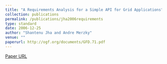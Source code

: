 ```yaml
---
title: "A Requirements Analysis for a Simple API for Grid Applications"
collection: publications
permalink: /publications/jha2006requirements
type: standard
date: 2006-12-25
author: "Shantenu Jha and Andre Merzky"
venue: ""
paperurl: http://ogf.org/documents/GFD.71.pdf
---
```

[Paper URL](http://ogf.org/documents/GFD.71.pdf)
